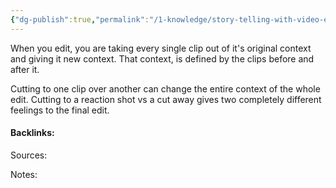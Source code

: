 ```yaml
---
{"dg-publish":true,"permalink":"/1-knowledge/story-telling-with-video-editing/","tags":["unfinished-thought"],"created":"2025-09-15T18:24:39.954+10:00","updated":"2025-10-10T17:14:09.149+11:00"}
---
```


When you edit, you are taking every single clip out of it's original context and giving it new context. 
That context, is defined by the clips before and after it.

Cutting to one clip over another can change the entire context of the whole edit. Cutting to a reaction shot vs a cut away gives two completely different feelings to the final edit.



#### Backlinks:
Sources:


Notes:
